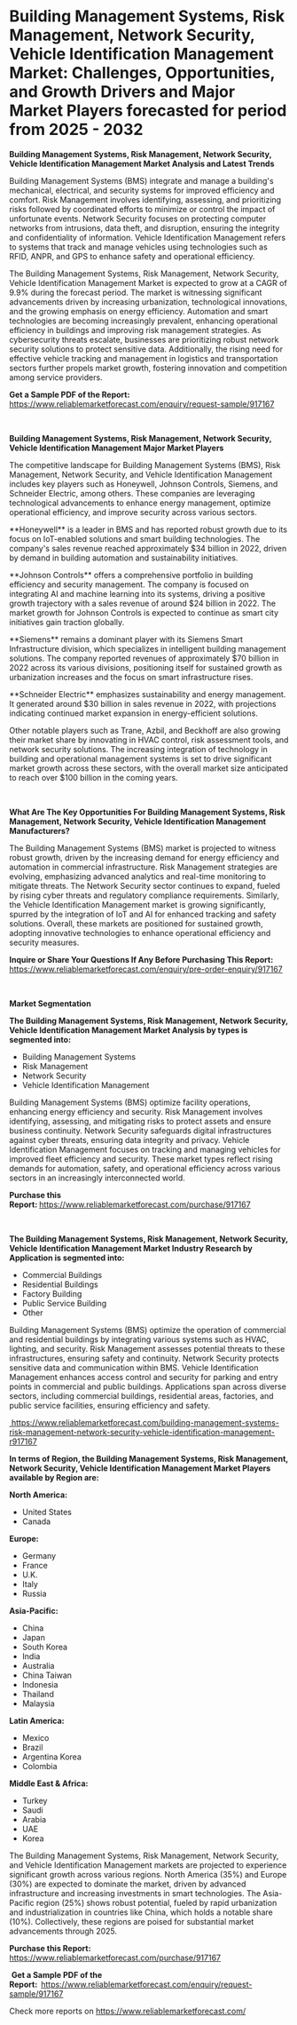 <p><h1>Building Management Systems, Risk Management, Network Security, Vehicle Identification Management Market: Challenges, Opportunities, and Growth Drivers and Major Market Players forecasted for period from 2025 - 2032</h1></p><p><strong>Building Management Systems, Risk Management, Network Security, Vehicle Identification Management Market Analysis and Latest Trends</strong></p>
<p><p>Building Management Systems (BMS) integrate and manage a building's mechanical, electrical, and security systems for improved efficiency and comfort. Risk Management involves identifying, assessing, and prioritizing risks followed by coordinated efforts to minimize or control the impact of unfortunate events. Network Security focuses on protecting computer networks from intrusions, data theft, and disruption, ensuring the integrity and confidentiality of information. Vehicle Identification Management refers to systems that track and manage vehicles using technologies such as RFID, ANPR, and GPS to enhance safety and operational efficiency.</p><p>The Building Management Systems, Risk Management, Network Security, Vehicle Identification Management Market is expected to grow at a CAGR of 9.9% during the forecast period. The market is witnessing significant advancements driven by increasing urbanization, technological innovations, and the growing emphasis on energy efficiency. Automation and smart technologies are becoming increasingly prevalent, enhancing operational efficiency in buildings and improving risk management strategies. As cybersecurity threats escalate, businesses are prioritizing robust network security solutions to protect sensitive data. Additionally, the rising need for effective vehicle tracking and management in logistics and transportation sectors further propels market growth, fostering innovation and competition among service providers.</p></p>
<p><strong>Get a Sample PDF of the Report:&nbsp;</strong> <a href="https://www.reliablemarketforecast.com/enquiry/request-sample/917167?utm_campaign=1170&utm_medium=2&utm_source=Github&utm_content=ia&utm_term=11032025&utm_id=building-management-systems-risk-management-network-security-vehicle-identification-management">https://www.reliablemarketforecast.com/enquiry/request-sample/917167</a></p>
<p>&nbsp;</p>
<p><strong>Building Management Systems, Risk Management, Network Security, Vehicle Identification Management Major Market Players</strong></p>
<p><p>The competitive landscape for Building Management Systems (BMS), Risk Management, Network Security, and Vehicle Identification Management includes key players such as Honeywell, Johnson Controls, Siemens, and Schneider Electric, among others. These companies are leveraging technological advancements to enhance energy management, optimize operational efficiency, and improve security across various sectors.</p><p>**Honeywell** is a leader in BMS and has reported robust growth due to its focus on IoT-enabled solutions and smart building technologies. The company's sales revenue reached approximately $34 billion in 2022, driven by demand in building automation and sustainability initiatives.</p><p>**Johnson Controls** offers a comprehensive portfolio in building efficiency and security management. The company is focused on integrating AI and machine learning into its systems, driving a positive growth trajectory with a sales revenue of around $24 billion in 2022. The market growth for Johnson Controls is expected to continue as smart city initiatives gain traction globally.</p><p>**Siemens** remains a dominant player with its Siemens Smart Infrastructure division, which specializes in intelligent building management solutions. The company reported revenues of approximately $70 billion in 2022 across its various divisions, positioning itself for sustained growth as urbanization increases and the focus on smart infrastructure rises.</p><p>**Schneider Electric** emphasizes sustainability and energy management. It generated around $30 billion in sales revenue in 2022, with projections indicating continued market expansion in energy-efficient solutions.</p><p>Other notable players such as Trane, Azbil, and Beckhoff are also growing their market share by innovating in HVAC control, risk assessment tools, and network security solutions. The increasing integration of technology in building and operational management systems is set to drive significant market growth across these sectors, with the overall market size anticipated to reach over $100 billion in the coming years.</p></p>
<p>&nbsp;</p>
<p><strong>What Are The Key Opportunities For Building Management Systems, Risk Management, Network Security, Vehicle Identification Management Manufacturers?</strong></p>
<p><p>The Building Management Systems (BMS) market is projected to witness robust growth, driven by the increasing demand for energy efficiency and automation in commercial infrastructure. Risk Management strategies are evolving, emphasizing advanced analytics and real-time monitoring to mitigate threats. The Network Security sector continues to expand, fueled by rising cyber threats and regulatory compliance requirements. Similarly, the Vehicle Identification Management market is growing significantly, spurred by the integration of IoT and AI for enhanced tracking and safety solutions. Overall, these markets are positioned for sustained growth, adopting innovative technologies to enhance operational efficiency and security measures.</p></p>
<p><strong>Inquire or Share Your Questions If Any Before Purchasing This Report:</strong> <a href="https://www.reliablemarketforecast.com/enquiry/pre-order-enquiry/917167?utm_campaign=1170&utm_medium=2&utm_source=Github&utm_content=ia&utm_term=11032025&utm_id=building-management-systems-risk-management-network-security-vehicle-identification-management">https://www.reliablemarketforecast.com/enquiry/pre-order-enquiry/917167</a></p>
<p>&nbsp;</p>
<p><strong>Market Segmentation</strong></p>
<p><strong>The Building Management Systems, Risk Management, Network Security, Vehicle Identification Management Market Analysis by types is segmented into:</strong></p>
<p><ul><li>Building Management Systems</li><li>Risk Management</li><li>Network Security</li><li>Vehicle Identification Management</li></ul></p>
<p><p>Building Management Systems (BMS) optimize facility operations, enhancing energy efficiency and security. Risk Management involves identifying, assessing, and mitigating risks to protect assets and ensure business continuity. Network Security safeguards digital infrastructures against cyber threats, ensuring data integrity and privacy. Vehicle Identification Management focuses on tracking and managing vehicles for improved fleet efficiency and security. These market types reflect rising demands for automation, safety, and operational efficiency across various sectors in an increasingly interconnected world.</p></p>
<p><strong>Purchase this Report:&nbsp;</strong><a href="https://www.reliablemarketforecast.com/purchase/917167?utm_campaign=1170&utm_medium=2&utm_source=Github&utm_content=ia&utm_term=11032025&utm_id=building-management-systems-risk-management-network-security-vehicle-identification-management">https://www.reliablemarketforecast.com/purchase/917167</a></p>
<p>&nbsp;</p>
<p><strong>The Building Management Systems, Risk Management, Network Security, Vehicle Identification Management Market Industry Research by Application is segmented into:</strong></p>
<p><ul><li>Commercial Buildings</li><li>Residential Buildings</li><li>Factory Building</li><li>Public Service Building</li><li>Other</li></ul></p>
<p><p>Building Management Systems (BMS) optimize the operation of commercial and residential buildings by integrating various systems such as HVAC, lighting, and security. Risk Management assesses potential threats to these infrastructures, ensuring safety and continuity. Network Security protects sensitive data and communication within BMS. Vehicle Identification Management enhances access control and security for parking and entry points in commercial and public buildings. Applications span across diverse sectors, including commercial buildings, residential areas, factories, and public service facilities, ensuring efficiency and safety.</p></p>
<p><a href="https://www.reliablemarketforecast.com/building-management-systems-risk-management-network-security-vehicle-identification-management-r917167?utm_campaign=1170&utm_medium=2&utm_source=Github&utm_content=ia&utm_term=11032025&utm_id=building-management-systems-risk-management-network-security-vehicle-identification-management">&nbsp;https://www.reliablemarketforecast.com/building-management-systems-risk-management-network-security-vehicle-identification-management-r917167</a></p>
<p><strong>In terms of Region, the Building Management Systems, Risk Management, Network Security, Vehicle Identification Management Market Players available by Region are:</strong></p>
<p>
    <p> <strong> North America: </strong>
        <ul>
            <li>United States</li>
            <li>Canada</li>
        </ul>
        </p> 
    <p> <strong> Europe: </strong>
        <ul>
            <li>Germany</li>
            <li>France</li>
            <li>U.K.</li>
            <li>Italy</li>
            <li>Russia</li>
        </ul>
        </p> 
    <p> <strong> Asia-Pacific: </strong>
        <ul>
            <li>China</li>
            <li>Japan</li>
            <li>South Korea</li>
            <li>India</li>
            <li>Australia</li>
            <li>China Taiwan</li>
            <li>Indonesia</li>
            <li>Thailand</li>
            <li>Malaysia</li>
        </ul>
        </p> 
    <p> <strong> Latin America: </strong>
        <ul>
            <li>Mexico</li>
            <li>Brazil</li>
            <li>Argentina Korea</li>
            <li>Colombia</li>
        </ul>
        </p> 
    <p> <strong> Middle East & Africa: </strong>
        <ul>
            <li>Turkey</li>
            <li>Saudi</li>
            <li>Arabia</li>
            <li>UAE</li>
            <li>Korea</li>
        </ul>
    </p>
    </p>
<p><p>The Building Management Systems, Risk Management, Network Security, and Vehicle Identification Management markets are projected to experience significant growth across various regions. North America (35%) and Europe (30%) are expected to dominate the market, driven by advanced infrastructure and increasing investments in smart technologies. The Asia-Pacific region (25%) shows robust potential, fueled by rapid urbanization and industrialization in countries like China, which holds a notable share (10%). Collectively, these regions are poised for substantial market advancements through 2025.</p></p>
<p><strong>Purchase this Report: </strong><a href="https://www.reliablemarketforecast.com/purchase/917167?utm_campaign=1170&utm_medium=2&utm_source=Github&utm_content=ia&utm_term=11032025&utm_id=building-management-systems-risk-management-network-security-vehicle-identification-management">https://www.reliablemarketforecast.com/purchase/917167</a></p>
<p>&nbsp;<strong>Get a Sample PDF of the Report:&nbsp;&nbsp;</strong><a href="https://www.reliablemarketforecast.com/enquiry/request-sample/917167?utm_campaign=1170&utm_medium=2&utm_source=Github&utm_content=ia&utm_term=11032025&utm_id=building-management-systems-risk-management-network-security-vehicle-identification-management">https://www.reliablemarketforecast.com/enquiry/request-sample/917167</a></p>
<p><strong></strong></p>
<p>Check more reports on <a href="https://www.reliablemarketforecast.com/?utm_campaign=1170&utm_medium=2&utm_source=Github&utm_content=ia&utm_term=11032025&utm_id=building-management-systems-risk-management-network-security-vehicle-identification-management">https://www.reliablemarketforecast.com/</a></p>